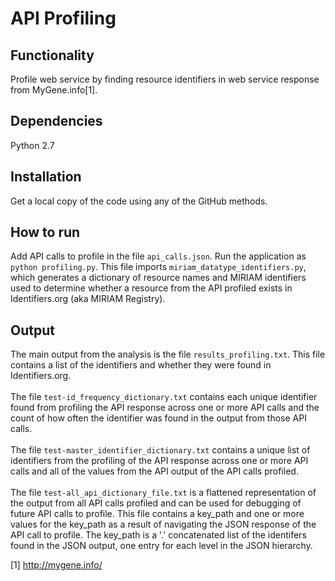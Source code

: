 # API Profiling

## Functionality
Profile web service by finding resource identifiers in web service response from MyGene.info[1]. 

## Dependencies
Python 2.7

## Installation
Get a local copy of the code using any of the GitHub methods.

## How to run
Add API calls to profile in the file `api_calls.json`. 
Run the application as `python profiling.py`. This file imports `miriam_datatype_identifiers.py`, 
which generates a dictionary of resource names and MIRIAM identifiers used to determine whether 
a resource from the API profiled exists in Identifiers.org (aka MIRIAM Registry).

## Output
The main output from the analysis is the file `results_profiling.txt`. This file contains 
a list of the identifiers and whether they were found in Identifiers.org. 
<br><br>
The file `test-id_frequency_dictionary.txt` contains each unique identifier found from 
profiling the API response across one or more API calls and the count of how often the 
identifier was found in the output from those API calls.
<br><br>
The file `test-master_identifier_dictionary.txt` contains a unique list of identifiers
from the profiling of the API response across one or more API calls and all of the values
from the API output of the API calls profiled.
<br><br>
The file `test-all_api_dictionary_file.txt` is a flattened representation of the output
from all API calls profiled and can be used for debugging of future API calls to profile. 
This file contains a key_path and one or more values for the key_path as a result of navigating
the JSON response of the API call to profile. The key_path is a '.' concatenated list
of the identifers found in the JSON output, one entry for each level in the JSON hierarchy. 


[1] http://mygene.info/

